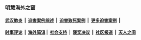 
### 明慧海外之窗

####  [武汉肺炎](indexes/365.md?t=05131401) &nbsp;|&nbsp;  [迫害案例综述](indexes/328.md?t=05131401) &nbsp;|&nbsp; [迫害致死案例](indexes/277.md?t=05131401)  &nbsp;|&nbsp; [更多迫害案例](indexes/81.md?t=05131401)  &nbsp;|&nbsp; 
####  [时事评论](indexes/19.md?t=05131401) &nbsp;|&nbsp; [海外简讯](indexes/245.md?t=05131401)&nbsp;|&nbsp;  [社会支持](indexes/140.md?t=05131401) &nbsp;|&nbsp; [褒奖决议](indexes/282.md?t=05131401) &nbsp;|&nbsp; [社区报道](indexes/91.md?t=05131401)  &nbsp;|&nbsp; [天人之间](indexes/78.md?t=05131401) 

